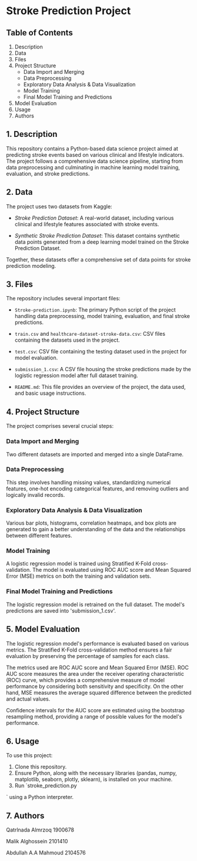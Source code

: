 # Stroke Prediction Project

## Table of Contents
1. Description
2. Data
3. Files
4. Project Structure
   - Data Import and Merging
   - Data Preprocessing
   - Exploratory Data Analysis & Data Visualization
   - Model Training
   - Final Model Training and Predictions
5. Model Evaluation
6. Usage
7. Authors

## 1. Description
This repository contains a Python-based data science project aimed at predicting stroke events based on various clinical and lifestyle indicators. The project follows a comprehensive data science pipeline, starting from data preprocessing and culminating in machine learning model training, evaluation, and stroke predictions.

## 2. Data

The project uses two datasets from Kaggle:

- *Stroke Prediction Dataset*: A real-world dataset, including various clinical and lifestyle features associated with stroke events. 

- *Synthetic Stroke Prediction Dataset*: This dataset contains synthetic data points generated from a deep learning model trained on the Stroke Prediction Dataset.

Together, these datasets offer a comprehensive set of data points for stroke prediction modeling.

## 3. Files

The repository includes several important files:

- `Stroke-prediction.ipynb`: The primary Python script of the project handling data preprocessing, model training, evaluation, and final stroke predictions.

- `train.csv` and `healthcare-dataset-stroke-data.csv`: CSV files containing the datasets used in the project.

- `test.csv`: CSV file containing the testing dataset used in the project for model evaluation.

- `submission_1.csv`: A CSV file housing the stroke predictions made by the logistic regression model after full dataset training.

- `README.md`: This file provides an overview of the project, the data used, and basic usage instructions.

## 4. Project Structure

The project comprises several crucial steps:

### Data Import and Merging
Two different datasets are imported and merged into a single DataFrame.

### Data Preprocessing
This step involves handling missing values, standardizing numerical features, one-hot encoding categorical features, and removing outliers and logically invalid records.

### Exploratory Data Analysis & Data Visualization
Various bar plots, histograms, correlation heatmaps, and box plots are generated to gain a better understanding of the data and the relationships between different features.

### Model Training
A logistic regression model is trained using Stratified K-Fold cross-validation. The model is evaluated using ROC AUC score and Mean Squared Error (MSE) metrics on both the training and validation sets.

### Final Model Training and Predictions
The logistic regression model is retrained on the full dataset. The model's predictions are saved into 'submission_1.csv'.

## 5. Model Evaluation

The logistic regression model's performance is evaluated based on various metrics. The Stratified K-Fold cross-validation method ensures a fair evaluation by preserving the percentage of samples for each class. 

The metrics used are ROC AUC score and Mean Squared Error (MSE). ROC AUC score measures the area under the receiver operating characteristic (ROC) curve, which provides a comprehensive measure of model performance by considering both sensitivity and specificity. On the other hand, MSE measures the average squared difference between the predicted and actual values.

Confidence intervals for the AUC score are estimated using the bootstrap resampling method, providing a range of possible values for the model's performance.

## 6. Usage

To use this project:

1. Clone this repository.
2. Ensure Python, along with the necessary libraries (pandas, numpy, matplotlib, seaborn, plotly, sklearn), is installed on your machine.
3. Run `stroke_prediction.py

` using a Python interpreter.

## 7. Authors
Qatrlnada Almrzoq 1900678

Malik Alghossein 2101410

Abdullah A.A Mahmoud 2104576
